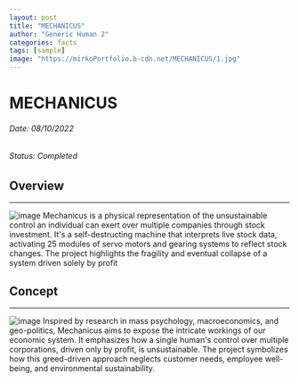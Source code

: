 ```yaml
---
layout: post
title: "MECHANICUS"
author: "Generic Human 2"
categories: facts
tags: [sample]
image: "https://mirkoPortfolio.b-cdn.net/MECHANICUS/1.jpg"
---
```


# MECHANICUS
###### Date: 08/10/2022
###### Status: Completed
## Overview
---
 ![image](https://mirkoPortfolio.b-cdn.net/MECHANICUS/0.jpg)
Mechanicus is a physical representation of the unsustainable control an individual can exert over multiple companies through stock investment. It's a self-destructing machine that interprets live stock data, activating 25 modules of servo motors and gearing systems to reflect stock changes. The project highlights the fragility and eventual collapse of a system driven solely by profit

## Concept
---
 ![image](https://mirkoPortfolio.b-cdn.net/MECHANICUS/4.jpg)
Inspired by research in mass psychology, macroeconomics, and geo-politics, Mechanicus aims to expose the intricate workings of our economic system. It emphasizes how a single human's control over multiple corporations, driven only by profit, is unsustainable. The project symbolizes how this greed-driven approach neglects customer needs, employee well-being, and environmental sustainability.